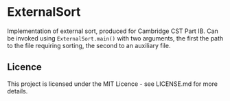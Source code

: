 # ExternalSort

Implementation of external sort, produced for Cambridge CST Part IB. Can be invoked using `ExternalSort.main()` with two arguments, the first the path to the file requiring sorting, the second to an auxiliary file.

## Licence

This project is licensed under the MIT Licence - see LICENSE.md for more details.